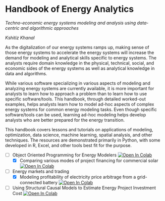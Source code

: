 # Handbook of Energy Analytics
_Techno-economic energy systems modeling and analysis using data-centric and algorithmic approaches_

*Kshitiz Khanal*

As the digitalization of our energy systems ramps up, making sense of those energy systems to accelerate the energy systems will increase the demand for modeling and analytical skills specific to energy systems. The analysts require domain knowledge in the physical, technical, social, and economic sides of the energy systems as well as analytical knowledge in data and algorithms.

While various software specializing in various aspects of modeling and analyzing energy systems are currently available, it is more important for analysts to learn how to approach a problem than to learn how to use specific software/tools. This handbook, through detailed worked-out examples, helps analysts learn how to model ad-hoc aspects of complex energy systems for common energy modeling tasks. Even though specific software/tools can be used, learning ad-hoc modeling helps develop analysts who are better prepared for the energy transition. 

This handbook covers lessons and tutorials on applications of modeling, optimization, data science, machine learning, spatial analysis, and other techniques. The resources are demonstrated primarily in Python, with some developed in R, Excel, and other tools best fit for the purpose.


- [ ] Object Oriented Programming for Energy Modelers [![Open In Colab](https://colab.research.google.com/assets/colab-badge.svg)](https://colab.research.google.com/drive/1zLYB5L62FnOm5ogrsWNYj5IeqMy0jYc8?usp=sharing)
  - [X] Comparing various modes of project financing for commercial solar [![Open In Colab](https://colab.research.google.com/assets/colab-badge.svg)](https://colab.research.google.com/drive/1kcRKvZm_i6wnPi2ccqo7auj8sVBaeV8B?usp=sharing)
- [ ] Energy markets and trading
  - [X] Modeling profitability of electricity price arbitrage from a grid-connected battery [![Open In Colab](https://colab.research.google.com/assets/colab-badge.svg)](https://colab.research.google.com/drive/1eQcjrKt2Bs9y_go6MtiwrFV8V39GGxag?usp=sharing)
- [ ] Using Structural Causal Models to Estimate Energy Project Investment Cost [![Open In Colab](https://colab.research.google.com/assets/colab-badge.svg)](https://colab.research.google.com/drive/1yM8WD2gjb7paX5HpGgpdtI2JkIJQzuGv?usp=sharing)
